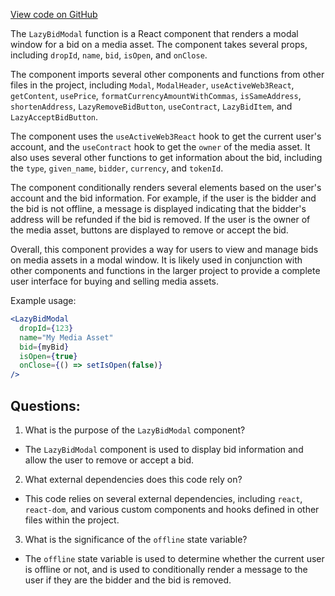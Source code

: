 [View code on GitHub](zoo-labs/zoo/blob/master/core/src/marketplace/LazyBidModal.tsx)

The `LazyBidModal` function is a React component that renders a modal window for a bid on a media asset. The component takes several props, including `dropId`, `name`, `bid`, `isOpen`, and `onClose`. 

The component imports several other components and functions from other files in the project, including `Modal`, `ModalHeader`, `useActiveWeb3React`, `getContent`, `usePrice`, `formatCurrencyAmountWithCommas`, `isSameAddress`, `shortenAddress`, `LazyRemoveBidButton`, `useContract`, `LazyBidItem`, and `LazyAcceptBidButton`.

The component uses the `useActiveWeb3React` hook to get the current user's account, and the `useContract` hook to get the `owner` of the media asset. It also uses several other functions to get information about the bid, including the `type`, `given_name`, `bidder`, `currency`, and `tokenId`.

The component conditionally renders several elements based on the user's account and the bid information. For example, if the user is the bidder and the bid is not offline, a message is displayed indicating that the bidder's address will be refunded if the bid is removed. If the user is the owner of the media asset, buttons are displayed to remove or accept the bid.

Overall, this component provides a way for users to view and manage bids on media assets in a modal window. It is likely used in conjunction with other components and functions in the larger project to provide a complete user interface for buying and selling media assets. 

Example usage:

```jsx
<LazyBidModal
  dropId={123}
  name="My Media Asset"
  bid={myBid}
  isOpen={true}
  onClose={() => setIsOpen(false)}
/>
```
## Questions: 
 1. What is the purpose of the `LazyBidModal` component?
- The `LazyBidModal` component is used to display bid information and allow the user to remove or accept a bid.

2. What external dependencies does this code rely on?
- This code relies on several external dependencies, including `react`, `react-dom`, and various custom components and hooks defined in other files within the project.

3. What is the significance of the `offline` state variable?
- The `offline` state variable is used to determine whether the current user is offline or not, and is used to conditionally render a message to the user if they are the bidder and the bid is removed.